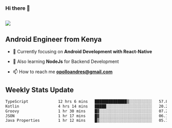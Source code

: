 ### Hi there 👋
<h2 align="left"><img src="https://readme-typing-svg.herokuapp.com?color=000000&lines=I'm+Andrew+Opollo😊;Welcome+to+my+Github😜"> </h2>

## Android Engineer from Kenya


- 🌱 Currently focusing on **Android Development with React-Native**

- 🔭 Also learning **NodeJs** for Backend Development

- 📫 How to reach me **opolloandres@gmail.com**


## Weekly Stats Update
<!--START_SECTION:waka-->

```txt
TypeScript             12 hrs 6 mins   ██████████████▒░░░░░░░░░░   57.88 %
Kotlin                 4 hrs 14 mins   █████░░░░░░░░░░░░░░░░░░░░   20.24 %
Groovy                 1 hr 30 mins    █▓░░░░░░░░░░░░░░░░░░░░░░░   07.24 %
JSON                   1 hr 17 mins    █▓░░░░░░░░░░░░░░░░░░░░░░░   06.16 %
Java Properties        1 hr 12 mins    █▒░░░░░░░░░░░░░░░░░░░░░░░   05.76 %
```

<!--END_SECTION:waka-->



